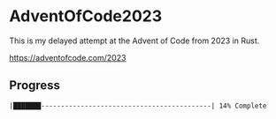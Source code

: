 # AdventOfCode2023

This is my delayed attempt at the Advent of Code from 2023 in Rust.

https://adventofcode.com/2023

## Progress

    |███████-------------------------------------------| 14% Complete
